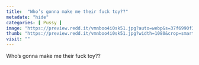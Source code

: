 ```yaml
---
title:  "Who’s gonna make me their fuck toy??"
metadate: "hide"
categories: [ Pussy ]
image: "https://preview.redd.it/vmnboo4i0sk51.jpg?auto=webp&s=37f6990f3ba63afc1863ef360fb19d8a3f161dcf"
thumb: "https://preview.redd.it/vmnboo4i0sk51.jpg?width=1080&crop=smart&auto=webp&s=a4d1bdcefe3f7f74d91eb8a1cdc42c679376bb0c"
visit: ""
---
```

Who’s gonna make me their fuck toy??
